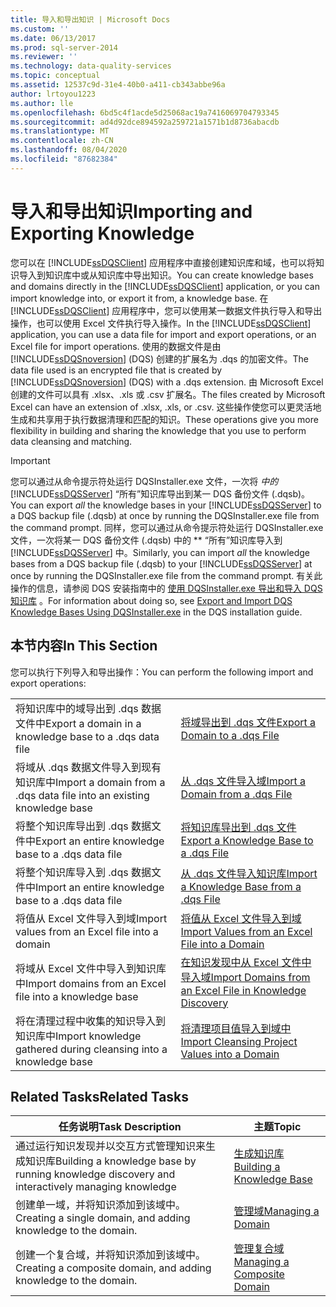 ```yaml
---
title: 导入和导出知识 | Microsoft Docs
ms.custom: ''
ms.date: 06/13/2017
ms.prod: sql-server-2014
ms.reviewer: ''
ms.technology: data-quality-services
ms.topic: conceptual
ms.assetid: 12537c9d-31e4-40b0-a411-cb343abbe96a
author: lrtoyou1223
ms.author: lle
ms.openlocfilehash: 6bd5c4f1acde5d25068ac19a7416069704793345
ms.sourcegitcommit: ad4d92dce894592a259721a1571b1d8736abacdb
ms.translationtype: MT
ms.contentlocale: zh-CN
ms.lasthandoff: 08/04/2020
ms.locfileid: "87682384"
---
```

# <a name="importing-and-exporting-knowledge"></a><span data-ttu-id="c1898-102">导入和导出知识</span><span class="sxs-lookup"><span data-stu-id="c1898-102">Importing and Exporting Knowledge</span></span>
  <span data-ttu-id="c1898-103">您可以在 [!INCLUDE[ssDQSClient](../includes/ssdqsclient-md.md)] 应用程序中直接创建知识库和域，也可以将知识导入到知识库中或从知识库中导出知识。</span><span class="sxs-lookup"><span data-stu-id="c1898-103">You can create knowledge bases and domains directly in the [!INCLUDE[ssDQSClient](../includes/ssdqsclient-md.md)] application, or you can import knowledge into, or export it from, a knowledge base.</span></span> <span data-ttu-id="c1898-104">在 [!INCLUDE[ssDQSClient](../includes/ssdqsclient-md.md)] 应用程序中，您可以使用某一数据文件执行导入和导出操作，也可以使用 Excel 文件执行导入操作。</span><span class="sxs-lookup"><span data-stu-id="c1898-104">In the [!INCLUDE[ssDQSClient](../includes/ssdqsclient-md.md)] application, you can use a data file for import and export operations, or an Excel file for import operations.</span></span> <span data-ttu-id="c1898-105">使用的数据文件是由 [!INCLUDE[ssDQSnoversion](../includes/ssdqsnoversion-md.md)] (DQS) 创建的扩展名为 .dqs 的加密文件。</span><span class="sxs-lookup"><span data-stu-id="c1898-105">The data file used is an encrypted file that is created by [!INCLUDE[ssDQSnoversion](../includes/ssdqsnoversion-md.md)] (DQS) with a .dqs extension.</span></span> <span data-ttu-id="c1898-106">由 Microsoft Excel 创建的文件可以具有 .xlsx、.xls 或 .csv 扩展名。</span><span class="sxs-lookup"><span data-stu-id="c1898-106">The files created by Microsoft Excel can have an extension of .xlsx, .xls, or .csv.</span></span> <span data-ttu-id="c1898-107">这些操作使您可以更灵活地生成和共享用于执行数据清理和匹配的知识。</span><span class="sxs-lookup"><span data-stu-id="c1898-107">These operations give you more flexibility in building and sharing the knowledge that you use to perform data cleansing and matching.</span></span>  
  
> [!IMPORTANT]  
>  <span data-ttu-id="c1898-108">您可以通过从命令提示符处运行 DQSInstaller.exe 文件，一次将 *中的*[!INCLUDE[ssDQSServer](../includes/ssdqsserver-md.md)] “所有”知识库导出到某一 DQS 备份文件 (.dqsb)。</span><span class="sxs-lookup"><span data-stu-id="c1898-108">You can export *all* the knowledge bases in your [!INCLUDE[ssDQSServer](../includes/ssdqsserver-md.md)] to a DQS backup file (.dqsb) at once by running the DQSInstaller.exe file from the command prompt.</span></span> <span data-ttu-id="c1898-109">同样，您可以通过从命令提示符处运行 DQSInstaller.exe 文件，一次将某一 DQS 备份文件 (.dqsb) 中的 \*\* “所有”知识库导入到 [!INCLUDE[ssDQSServer](../includes/ssdqsserver-md.md)] 中。</span><span class="sxs-lookup"><span data-stu-id="c1898-109">Similarly, you can import *all* the knowledge bases from a DQS backup file (.dqsb) to your [!INCLUDE[ssDQSServer](../includes/ssdqsserver-md.md)] at once by running the DQSInstaller.exe file from the command prompt.</span></span> <span data-ttu-id="c1898-110">有关此操作的信息，请参阅 DQS 安装指南中的 [使用 DQSInstaller.exe 导出和导入 DQS 知识库](install-windows/export-and-import-dqs-knowledge-bases-using-dqsinstaller-exe.md) 。</span><span class="sxs-lookup"><span data-stu-id="c1898-110">For information about doing so, see [Export and Import DQS Knowledge Bases Using DQSInstaller.exe](install-windows/export-and-import-dqs-knowledge-bases-using-dqsinstaller-exe.md) in the DQS installation guide.</span></span>  
  
## <a name="in-this-section"></a><span data-ttu-id="c1898-111">本节内容</span><span class="sxs-lookup"><span data-stu-id="c1898-111">In This Section</span></span>  
 <span data-ttu-id="c1898-112">您可以执行下列导入和导出操作：</span><span class="sxs-lookup"><span data-stu-id="c1898-112">You can perform the following import and export operations:</span></span>  
  
|||  
|-|-|  
|<span data-ttu-id="c1898-113">将知识库中的域导出到 .dqs 数据文件中</span><span class="sxs-lookup"><span data-stu-id="c1898-113">Export a domain in a knowledge base to a .dqs data file</span></span>|[<span data-ttu-id="c1898-114">将域导出到 .dqs 文件</span><span class="sxs-lookup"><span data-stu-id="c1898-114">Export a Domain to a .dqs File</span></span>](../../2014/data-quality-services/export-a-domain-to-a-dqs-file.md)|  
|<span data-ttu-id="c1898-115">将域从 .dqs 数据文件导入到现有知识库中</span><span class="sxs-lookup"><span data-stu-id="c1898-115">Import a domain from a .dqs data file into an existing knowledge base</span></span>|[<span data-ttu-id="c1898-116">从 .dqs 文件导入域</span><span class="sxs-lookup"><span data-stu-id="c1898-116">Import a Domain from a .dqs File</span></span>](../../2014/data-quality-services/import-a-domain-from-a-dqs-file.md)|  
|<span data-ttu-id="c1898-117">将整个知识库导出到 .dqs 数据文件中</span><span class="sxs-lookup"><span data-stu-id="c1898-117">Export an entire knowledge base to a .dqs data file</span></span>|[<span data-ttu-id="c1898-118">将知识库导出到 .dqs 文件</span><span class="sxs-lookup"><span data-stu-id="c1898-118">Export a Knowledge Base to a .dqs File</span></span>](../../2014/data-quality-services/export-a-knowledge-base-to-a-dqs-file.md)|  
|<span data-ttu-id="c1898-119">将整个知识库导入到 .dqs 数据文件中</span><span class="sxs-lookup"><span data-stu-id="c1898-119">Import an entire knowledge base to a .dqs data file</span></span>|[<span data-ttu-id="c1898-120">从 .dqs 文件导入知识库</span><span class="sxs-lookup"><span data-stu-id="c1898-120">Import a Knowledge Base from a .dqs File</span></span>](../../2014/data-quality-services/import-a-knowledge-base-from-a-dqs-file.md)|  
|<span data-ttu-id="c1898-121">将值从 Excel 文件导入到域</span><span class="sxs-lookup"><span data-stu-id="c1898-121">Import values from an Excel file into a domain</span></span>|[<span data-ttu-id="c1898-122">将值从 Excel 文件导入到域</span><span class="sxs-lookup"><span data-stu-id="c1898-122">Import Values from an Excel File into a Domain</span></span>](../../2014/data-quality-services/import-values-from-an-excel-file-into-a-domain.md)|  
|<span data-ttu-id="c1898-123">将域从 Excel 文件中导入到知识库中</span><span class="sxs-lookup"><span data-stu-id="c1898-123">Import domains from an Excel file into a knowledge base</span></span>|[<span data-ttu-id="c1898-124">在知识发现中从 Excel 文件中导入域</span><span class="sxs-lookup"><span data-stu-id="c1898-124">Import Domains from an Excel File in Knowledge Discovery</span></span>](../../2014/data-quality-services/import-domains-from-an-excel-file-in-knowledge-discovery.md)|  
|<span data-ttu-id="c1898-125">将在清理过程中收集的知识导入到知识库中</span><span class="sxs-lookup"><span data-stu-id="c1898-125">Import knowledge gathered during cleansing into a knowledge base</span></span>|[<span data-ttu-id="c1898-126">将清理项目值导入到域中</span><span class="sxs-lookup"><span data-stu-id="c1898-126">Import Cleansing Project Values into a Domain</span></span>](../../2014/data-quality-services/import-cleansing-project-values-into-a-domain.md)|  
  
## <a name="related-tasks"></a><span data-ttu-id="c1898-127">Related Tasks</span><span class="sxs-lookup"><span data-stu-id="c1898-127">Related Tasks</span></span>  
  
|<span data-ttu-id="c1898-128">任务说明</span><span class="sxs-lookup"><span data-stu-id="c1898-128">Task Description</span></span>|<span data-ttu-id="c1898-129">主题</span><span class="sxs-lookup"><span data-stu-id="c1898-129">Topic</span></span>|  
|----------------------|-----------|  
|<span data-ttu-id="c1898-130">通过运行知识发现并以交互方式管理知识来生成知识库</span><span class="sxs-lookup"><span data-stu-id="c1898-130">Building a knowledge base by running knowledge discovery and interactively managing knowledge</span></span>|[<span data-ttu-id="c1898-131">生成知识库</span><span class="sxs-lookup"><span data-stu-id="c1898-131">Building a Knowledge Base</span></span>](../../2014/data-quality-services/building-a-knowledge-base.md)|  
|<span data-ttu-id="c1898-132">创建单一域，并将知识添加到该域中。</span><span class="sxs-lookup"><span data-stu-id="c1898-132">Creating a single domain, and adding knowledge to the domain.</span></span>|[<span data-ttu-id="c1898-133">管理域</span><span class="sxs-lookup"><span data-stu-id="c1898-133">Managing a Domain</span></span>](../../2014/data-quality-services/managing-a-domain.md)|  
|<span data-ttu-id="c1898-134">创建一个复合域，并将知识添加到该域中。</span><span class="sxs-lookup"><span data-stu-id="c1898-134">Creating a composite domain, and adding knowledge to the domain.</span></span>|[<span data-ttu-id="c1898-135">管理复合域</span><span class="sxs-lookup"><span data-stu-id="c1898-135">Managing a Composite Domain</span></span>](../../2014/data-quality-services/managing-a-composite-domain.md)|  
  
  
